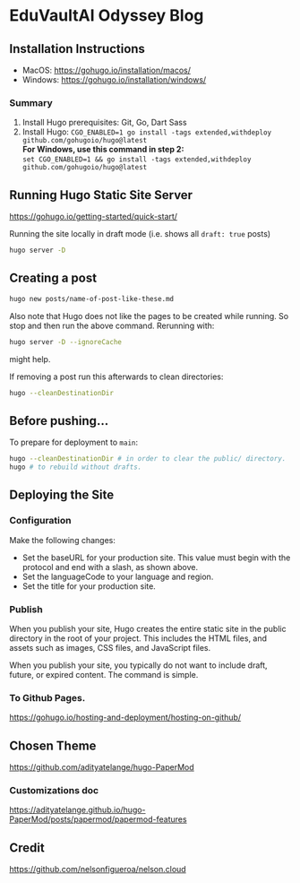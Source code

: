 # EduVaultAI Odyssey Blog
## Installation Instructions
- MacOS: https://gohugo.io/installation/macos/
- Windows: https://gohugo.io/installation/windows/

### Summary
1. Install Hugo prerequisites: Git, Go, Dart Sass
2. Install Hugo: `CGO_ENABLED=1 go install -tags extended,withdeploy github.com/gohugoio/hugo@latest`  
**For Windows, use this command in step 2:**  
`set CGO_ENABLED=1 && go install -tags extended,withdeploy github.com/gohugoio/hugo@latest`
## Running Hugo Static Site Server
https://gohugo.io/getting-started/quick-start/

Running the site locally in draft mode (i.e. shows all `draft: true` posts)
```bash
hugo server -D
```

## Creating a post
```bash
hugo new posts/name-of-post-like-these.md
```
Also note that Hugo does not like the pages to be created while running. So stop and then run the above command. Rerunning with:
```bash
hugo server -D --ignoreCache
```
might help.

If removing a post run this afterwards to clean directories:
```bash
hugo --cleanDestinationDir
```

## Before pushing...
To prepare for deployment to `main`:
```bash
hugo --cleanDestinationDir # in order to clear the public/ directory.
hugo # to rebuild without drafts.
```

## Deploying the Site
### Configuration
Make the following changes:
- Set the baseURL for your production site. This value must begin with the protocol and end with a slash, as shown above.
- Set the languageCode to your language and region.
- Set the title for your production site.

### Publish
When you publish your site, Hugo creates the entire static site in the public directory in the root of your project. This includes the HTML files, and assets such as images, CSS files, and JavaScript files.

When you publish your site, you typically do not want to include draft, future, or expired content. The command is simple.

### To Github Pages.
https://gohugo.io/hosting-and-deployment/hosting-on-github/

## Chosen Theme
https://github.com/adityatelange/hugo-PaperMod

### Customizations doc
https://adityatelange.github.io/hugo-PaperMod/posts/papermod/papermod-features

## Credit
https://github.com/nelsonfigueroa/nelson.cloud